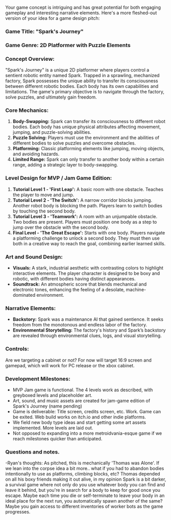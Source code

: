Your game concept is intriguing and has great potential for both engaging gameplay and interesting narrative elements. Here's a more fleshed-out version of your idea for a game design pitch:

### Game Title: "Spark's Journey"

### Game Genre: 2D Platformer with Puzzle Elements

### Concept Overview:
"Spark's Journey" is a unique 2D platformer where players control a sentient robotic entity named Spark. Trapped in a sprawling, mechanized factory, Spark possesses the unique ability to transfer its consciousness between different robotic bodies. Each body has its own capabilities and limitations. The game's primary objective is to navigate through the factory, solve puzzles, and ultimately gain freedom.

### Core Mechanics:
1. **Body-Swapping:** Spark can transfer its consciousness to different robot bodies. Each body has unique physical attributes affecting movement, jumping, and puzzle-solving abilities.
2. **Puzzle Solving:** Players must use the environment and the abilities of different bodies to solve puzzles and overcome obstacles.
3. **Platforming:** Classic platforming elements like jumping, moving objects, and avoiding hazards.
4. **Limited Range:** Spark can only transfer to another body within a certain range, adding a strategic layer to body-swapping.

### Level Design for MVP / Jam Game Edition:
1. **Tutorial Level 1 - 'First Leap':** A basic room with one obstacle. Teaches the player to move and jump.
2. **Tutorial Level 2 - 'The Switch':** A narrow corridor blocks jumping. Another robot body is blocking the path. Players learn to switch bodies by touching the second body.
3. **Tutorial Level 3 - 'Teamwork':** A room with an unjumpable obstacle. Two bodies are present. Players must position one body as a step to jump over the obstacle with the second body.
4. **Final Level - 'The Great Escape':** Starts with one body. Players navigate a platforming challenge to unlock a second body. They must then use both in a creative way to reach the goal, combining earlier learned skills.

### Art and Sound Design:
- **Visuals:** A stark, industrial aesthetic with contrasting colors to highlight interactive elements. The player character is designed to be boxy and robotic, with different bodies having distinct appearances.
- **Soundtrack:** An atmospheric score that blends mechanical and electronic tones, enhancing the feeling of a desolate, machine-dominated environment.

### Narrative Elements:
- **Backstory:** Spark was a maintenance AI that gained sentience. It seeks freedom from the monotonous and endless labor of the factory.
- **Environmental Storytelling:** The factory's history and Spark’s backstory are revealed through environmental clues, logs, and visual storytelling.

### Controls:
Are we targeting a cabinet or not? For now will target 16:9 screen and gamepad, which will work for PC release or the xbox cabinet. 

### Development Milestones:
- MVP Jam game is functional. The 4 levels work as described, with greyboxed levels and placeholder art.
- Art, sound, and music assets are created for jam-game edition of Spark's Journey (name pending)
- Game is deliverable:  Title screen, credits screen, etc. Work. Game can be exited. Web build works on itch.io and other indie platforms.
- We field new body type ideas and start getting some art assets implemented.  More levels are laid out. 
- Not opposed to expanding into a more metroidvania-esque game if we reach milestones quicker than anticipated.

### Questions and notes.
-Ryan's thoughts: As pitched, this is mechanically 'Thomas was Alone'. If we lean into the corpse idea a bit more.. what if you had to abandon bodies intentionally to use as platforms, climbing blocks, etc? Thomas depended on all his boxy friends making it out alive, in my opinion Spark is a bit darker, a survival game where not only do you use whatever body you can find and leave it behind, but you're in search for a body to keep for good once you escape. Maybe each time you die or self-terminate to leave your body in an ideal place for the next run, you automatically spawn another of the same? Maybe you gain access to different inventories of worker bots as the game progresses.  
